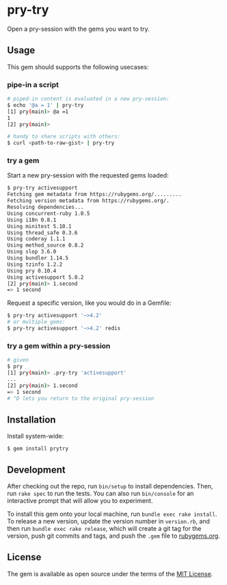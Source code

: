 # pry-try

Open a pry-session with the gems you want to try.  

## Usage

This gem should supports the following usecases:

### pipe-in a script

```bash
# piped-in content is evaluated in a new pry-session:
$ echo '@a = 1' | pry-try
[1] pry(main)> @a =1
1
[2] pry(main)> 

# handy to share scripts with others:
$ curl <path-to-raw-gist> | pry-try
```

### try a gem

Start a new pry-session with the requested gems loaded:

```bash
$ pry-try activesupport
Fetching gem metadata from https://rubygems.org/.........
Fetching version metadata from https://rubygems.org/.
Resolving dependencies...
Using concurrent-ruby 1.0.5
Using i18n 0.8.1
Using minitest 5.10.1
Using thread_safe 0.3.6
Using coderay 1.1.1
Using method_source 0.8.2
Using slop 3.6.0
Using bundler 1.14.5
Using tzinfo 1.2.2
Using pry 0.10.4
Using activesupport 5.0.2
[2] pry(main)> 1.second
=> 1 second
```

Request a specific version, like you would do in a Gemfile:
```bash
$ pry-try activesupport '~>4.2'
# or multiple gems:
$ pry-try activesupport '~>4.2' redis
```

### try a gem within a pry-session

```bash
# given 
$ pry
[1] pry(main)> .pry-try 'activesupport'
...
[2] pry(main)> 1.second
=> 1 second
# ^D lets you return to the original pry-session
```


## Installation

Install system-wide:

    $ gem install prytry


## Development

After checking out the repo, run `bin/setup` to install dependencies. Then, run `rake spec` to run the tests. You can also run `bin/console` for an interactive prompt that will allow you to experiment.

To install this gem onto your local machine, run `bundle exec rake install`. To release a new version, update the version number in `version.rb`, and then run `bundle exec rake release`, which will create a git tag for the version, push git commits and tags, and push the `.gem` file to [rubygems.org](https://rubygems.org).


## License

The gem is available as open source under the terms of the [MIT License](http://opensource.org/licenses/MIT).

